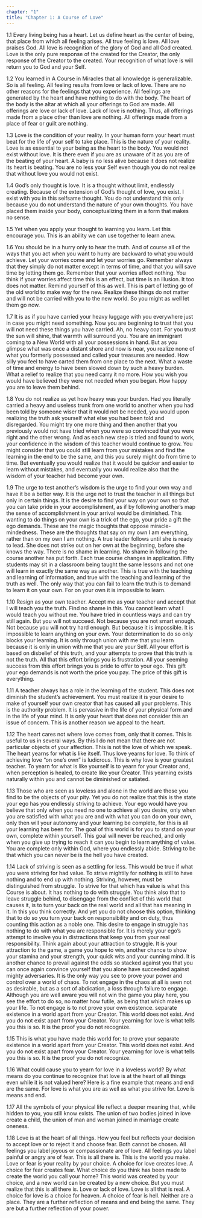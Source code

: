 ```yaml
---
chapter: "1"
title: "Chapter 1: A Course of Love"
---
```


1.1 Every living being has a heart. Let us define heart as the center of
being, that place from which all feeling arises. All true feeling is
love. All love praises God. All love is recognition of the glory of God
and all God created. Love is the only pure response of the created for
the Creator, the only response of the Creator to the created. Your
recognition of what love is will return you to God and your Self. 

1.2 You learned in A Course in Miracles that all knowledge is generalizable.
So is all feeling. All feeling results from love or lack of love. There
are no other reasons for the feelings that you experience. All feelings
are generated by the heart and have nothing to do with the body. The
heart of the body is the altar at which all your offerings to God are
made. All offerings are love or lack of love. Lack of love is nothing.
Thus, all offerings made from a place other than love are nothing. All
offerings made from a place of fear or guilt are nothing. 

1.3 Love is the condition of your reality. In your human form your heart must beat
for the life of your self to take place. This is the nature of your
reality. Love is as essential to your being as the heart to the body.
You would not exist without love. It is there even if you are as unaware
of it as you are of the beating of your heart. A baby is no less alive
because it does not realize its heart is beating. You are no less your
Self even though you do not realize that without love you would not
exist. 

1.4 God’s only thought is love. It is a thought without limit, 
endlessly creating. Because of the extension of God’s thought of love,
you exist. I exist with you in this selfsame thought. You do not
understand this only because you do not understand the nature of your
own thoughts. You have placed them inside your body, conceptualizing
them in a form that makes no sense. 

1.5 Yet when you apply your thought to learning you learn. Let this
encourage you. This is an ability we can use together to learn anew. 

1.6 You should be in a hurry only to hear the truth. And of course all
of the ways that you act when you want to hurry are backward to what you
would achieve. Let your worries come and let your worries go. Remember
always that they simply do not matter except in terms of time, and that
you will save time by letting them go. Remember that your worries
affect nothing. You think if your worries affect time this is an effect,
but time is an illusion. It too does not matter. Remind yourself of this
as well. This is part of letting go of the old world to make way for the
new. Realize these things do not matter and will not be carried with you
to the new world. So you might as well let them go now. 

1.7 It is as if you have carried your heavy luggage with you everywhere
just in case you might need something. Now you are beginning to trust
that you will not need these things you have carried. Ah, no heavy coat.
For you trust the sun will shine, that warmth will surround you. You are
an immigrant coming to a New World with all your possessions in hand.
But as you glimpse what was once a distant shore and now is near, you
realize none of what you formerly possessed and called your treasures
are needed. How silly you feel to have carted them from one place to the
next. What a waste of time and energy to have been slowed down by such a
heavy burden. What a relief to realize that you need carry it no more.
How you wish you would have believed they were not needed when you
began. How happy you are to leave them behind. 

1.8 You do not realize as yet how heavy was your burden. Had you
literally carried a heavy and useless trunk from one world to another
when you had been told by someone wiser that it would not be needed, you
would upon realizing the truth ask yourself what else you had been told
and disregarded. You might try one more thing and then another that you
previously would not have tried when you were so convinced that you were
right and the other wrong. And as each new step is tried and found to
work, your confidence in the wisdom of this teacher would continue to
grow. You might consider that you could still learn from your mistakes
and find the learning in the end to be the same, and this you surely
might do from time to time. But eventually you would realize that it
would be quicker and easier to learn without mistakes, and eventually
you would realize also that the wisdom of your teacher had become your
own. 

1.9 The urge to test another’s wisdom is the urge to find your own way
and have it be a better way. It is the urge not to trust the teacher in
all things but only in certain things. It is the desire to find your way
on your own so that you can take pride in your accomplishment, as if by
following another’s map the sense of accomplishment in your arrival
would be diminished. This wanting to do things on your own is a trick of
the ego, your pride a gift the ego demands. These are the magic thoughts
that oppose miracle-mindedness. These are the thoughts that say on my
own I am everything, rather than on my own I am nothing. A true leader
follows until she is ready to lead. She does not strike out on her own
at the beginning, before she knows the way. There is no shame in
learning. No shame in following the course another has put forth. Each
true course changes in application. Fifty students may sit in a
classroom being taught the same lessons and not one will learn in
exactly the same way as another. This is true with the teaching and
learning of information, and true with the teaching and learning of the
truth as well. The only way that you can fail to learn the truth is to
demand to learn it on your own. For on your own it is impossible to
learn. 

1.10 Resign as your own teacher. Accept me as your teacher and accept
that I will teach you the truth. Find no shame in this. You cannot learn
what I would teach you without me. You have tried in countless ways and
can try still again. But you will not succeed. Not because you are not
smart enough. Not because you will not try hard enough. But because it
is impossible. It is impossible to learn anything on your own. Your
determination to do so only blocks your learning. It is only through
union with me that you learn because it is only in union with me that
you are your Self. All your effort is based on disbelief of this truth,
and your attempts to prove that this truth is not the truth. All that
this effort brings you is frustration. All your seeming success from
this effort brings you is pride to offer to your ego. This gift your ego
demands is not worth the price you pay. The price of this gift is
everything. 

1.11 A teacher always has a role in the learning of the student. This
does not diminish the student’s achievement. You must realize it is your
desire to make of yourself your own creator that has caused all your
problems. This is the authority problem. It is pervasive in the life of
your physical form and in the life of your mind. It is only your heart
that does not consider this an issue of concern. This is another reason
we appeal to the heart. 

1.12 The heart cares not where love comes from, only that it comes. This
is useful to us in several ways. By this I do not mean that there are
not particular objects of your affection. This is not the love of which
we speak. The heart yearns for what is like itself. Thus love yearns for
love. To think of achieving love “on one’s own” is ludicrous. This is
why love is your greatest teacher. To yearn for what is like yourself is
to yearn for your Creator and, when perception is healed, to create like
your Creator. This yearning exists naturally within you and cannot be
diminished or satiated. 

1.13 Those who are seen as loveless and alone in the world are those you
find to be the objects of your pity. Yet you do not realize that this is
the state your ego has you endlessly striving to achieve. Your ego would
have you believe that only when you need no one to achieve all you
desire, only when you are satisfied with what you are and with what you
can do on your own, only then will your autonomy and your learning be
complete, for this is all your learning has been for. The goal of this
world is for you to stand on your own, complete within yourself. This
goal will never be reached, and only when you give up trying to reach it
can you begin to learn anything of value. You are complete only within
God, where you endlessly abide. Striving to be that which you can never
be is the hell you have created. 

1.14 Lack of striving is seen as a settling for less. This would be
true if what you were striving for had value. To strive mightily for
nothing is still to have nothing and to end up with nothing. Striving,
however, must be distinguished from struggle. To strive for that which
has value is what this Course is about. It has nothing to do with
struggle. You think also that to leave struggle behind, to disengage
from the conflict of this world that causes it, is to turn your back on
the real world and all that has meaning in it. In this you think
correctly. And yet you do not choose this option, thinking that to do so
you turn your back on responsibility and on duty, thus counting this
action as a noble one. This desire to engage in struggle has nothing to
do with what you are responsible for. It is merely your ego’s attempt to
involve you in distractions that keep you from your real responsibility.
Think again about your attraction to struggle. It is your attraction to
the game, a game you hope to win, another chance to show your stamina
and your strength, your quick wits and your cunning mind. It is another
chance to prevail against the odds so stacked against you that you can
once again convince yourself that you alone have succeeded against
mighty adversaries. It is the only way you see to prove your power and
control over a world of chaos. To not engage in the chaos at all is seen
not as desirable, but as a sort of abdication, a loss through failure to
engage. Although you are well aware you will not win the game you play
here, you see the effort to do so, no matter how futile, as being that
which makes up your life. To not engage is to not prove your own
existence. separate existence in a world apart from your Creator. This
world does not exist. And you do not exist apart from your Creator. Your
yearning for love is what tells you this is so. It is the proof you do
not recognize.

1.15 This is what you have made this world for: to prove your separate
existence in a world apart from your Creator. This world does not exist.
And you do not exist apart from your Creator. Your yearning for love is
what tells you this is so. It is the proof you do not recognize.

1.16 What could cause you to yearn for love in a loveless world? By what
means do you continue to recognize that love is at the heart of all
things even while it is not valued here? Here is a fine example that
means and end are the same. For love is what you are as well as what you
strive for. Love is means and end.

1.17 All the symbols of your physical life reflect a deeper meaning
that, while hidden to you, you still know exists. The union of two
bodies joined in love create a child, the union of man and woman joined
in marriage create oneness.

1.18 Love is at the heart of all things. How you feel but reflects your
decision to accept love or to reject it and choose fear. Both cannot be
chosen. All feelings you label joyous or compassionate are of love. All
feelings you label painful or angry are of fear. This is all there is.
This is the world you make. Love or fear is your reality by your choice.
A choice for love creates love. A choice for fear creates fear. What
choice do you think has been made to create the world you call your
home? This world was created by your choice, and a new world can be
created by a new choice. But you must realize that this is all there is.
Love or lack of love. Love is all that is real. A choice for love is a
choice for heaven. A choice of fear is hell. Neither are a place. They
are a further reflection of means and end being the same. They are but a
further reflection of your power.

